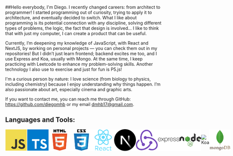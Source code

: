 ##Hello everybody, 
I'm Diego. I recently changed careers: from architect to programmer! I started programming out of curiosity, trying to apply it to architecture, and eventually decided to switch. What I like about programming is its potential connection with any discipline, solving different types of problems, the logic, the fact that design is involved... I like to think that with just my computer, I can create a product that can be useful.

Currently, I’m deepening my knowledge of JavaScript, with React and NextJS, by working on personal projects — you can check them out in my repositories! But I didn’t just learn frontend; backend excites me too, and I use Express and Koa, usually with Mongo.
At the same time, I keep practicing with Leetcode to enhance my problem-solving skills. Another technology I also use to exercise and just for fun is P5.js!

I'm a curious person by nature: I love science (from biology to physics, including chemistry) because I enjoy understanding why things happen. I’m also passionate about art, especially cinema and graphic arts.

If you want to contact me, you can reach me through GitHub: https://github.com/diegomhb
or my email dmhb17@gmail.com.

## Languages and Tools:
<div style="width:100%; display:flex; flex-direction:row; justify-content:space-between; align-items:center; background-color: rgb(10,10,10)">
<img src="https://raw.githubusercontent.com/devicons/devicon/master/icons/javascript/javascript-original.svg" alt="JS" width="70"/>
<img src="https://raw.githubusercontent.com/devicons/devicon/master/icons/typescript/typescript-original.svg" alt="TS" width="70"/>
<img src="https://raw.githubusercontent.com/devicons/devicon/master/icons/html5/html5-original-wordmark.svg" alt="HTML" width="70"/>

<img src="https://raw.githubusercontent.com/devicons/devicon/master/icons/css3/css3-original-wordmark.svg" alt="CSS" width="70"/>
<img src="https://raw.githubusercontent.com/devicons/devicon/master/icons/react/react-original-wordmark.svg" alt="React" width="70"/>
<img src="https://raw.githubusercontent.com/devicons/devicon/master/icons/nextjs/nextjs-original.svg" alt="NextJS" width="70"/>
<img src="https://raw.githubusercontent.com/devicons/devicon/master/icons/redux/redux-original.svg" alt="Redux" width="70"/>
<img src="https://raw.githubusercontent.com/devicons/devicon/master/icons/express/express-original-wordmark.svg" alt="express" width="70"/>
<img src="https://raw.githubusercontent.com/devicons/devicon/master/icons/nodejs/nodejs-original-wordmark.svg" alt="NodeJs" width="70"/>
<img src="https://encrypted-tbn0.gstatic.com/images?q=tbn:ANd9GcR49wiYHrvjAru9ll4tKC37_2jj9k7Kxh6VST7vS3BQEWM3tkcF8OeDXdQ_MP_270XtWbo&usqp=CAU" alt="Koa" width="70"/>
<img src="https://raw.githubusercontent.com/devicons/devicon/master/icons/mongodb/mongodb-original-wordmark.svg" alt="Mongo" width="70"/>

</div>


